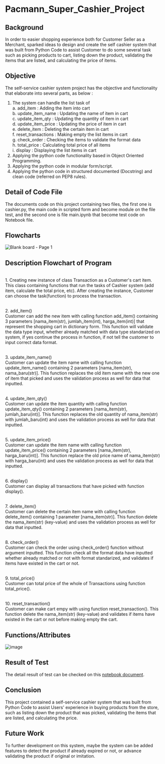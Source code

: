 # Pacmann_Super_Cashier_Project

## Background
In order to easier shopping experience both for Customer Seller as a Merchant, sparked ideas to design and create the self cashier system that was built from Python Code to assist Customer to do some several task such as picking products to cart, listing down the product, validating the items that are listed, and calculating the price of items.

## Objective
The self-service cashier system project has the objective and functionality that elaborate into several parts, as below :
1. The system can handle the list task of 
      <br>a. add_item 		: Adding the item into cart
      <br>b. update_item_name : Updating the name of item in cart
      <br>c. update_item_qty 	: Updating the quantity of item in cart
      <br>d. update_item_price 	: Updating the price of item in cart
      <br>e. delete_item 		: Deleting the certain item in cart
      <br>f. reset_transactions	: Making empty the list items in cart
      <br>g. check_order		: Checking the items to validate the format data
      <br>h. total_price		: Calculating total price of all items
      <br>i. display		: Displaying the list items in cart
2. 	Applying the python code functionality based in Object Oriented Programming.
3.	Applying the python code in modular form/script.
4.	Applying the python code in structured documented (Docstring) and clean code (referred on PEP8 rules).


## Detail of Code File
The documents code on this project containing two files, the first one is cashier.py, the main code in scripted form and become module on the file test, and the second one is file main.ipynb that become test code on Notebook file.

 
 ## Flowcharts
![Blank board - Page 1](https://user-images.githubusercontent.com/46970478/216847667-3b07e411-ac62-4333-8c2e-601f732dd8e7.png)

## Description Flowchart of Program
<br>1. Creating new instance of class Transaction as a Customer's cart item. This class containing functions that run the tasks of Cashier system (add item, calculate the total price, etc). After creating the instance, Customer can choose the task(function) to process the transaction.

<br>2. add_item()
       <br>Customer can add the new item with calling function add_item() containing 3 parameters [nama_item(str), jumlah_item(int), harga_item(int)] that represent the        shopping cart in dictionary form. This function will validate the data type input, whether already matched with data type standarized on system, if yes              continue the process in function, if not tell the customer to input correct data format. 

<br>3. update_item_name()
       <br>Customer can update the item name with calling function update_item_name() containing 2 parameters [nama_item(str), nama_baru(str)]. This function replaces          the old item name with the new one of item that picked and uses the validation process as well for data that inputted.

<br>4. update_item_qty()
       <br>Customer can update the item quantity with calling function update_item_qty() containing 2 parameters [nama_item(str), jumlah_baru(int)]. This function              replaces the old quantity of nama_item(str) with jumlah_baru(int) and uses the validation process as well for data that inputted.

<br>5. update_item_price()
<br>Customer can update the item name with calling function update_item_price() containing 2 parameters [nama_item(str), harga_baru(int)]. This function replace          the old price name of nama_item(str) with harga_baru(int) and uses the validation process as well for data that inputted.

<br>6. display()
       <br>Customer can display all transactions that have picked with function display().

<br>7. delete_item()
<br>Customer can delete the certain item name with calling function delete_item() containing 1 parameter [nama_item(str)]. This function delete the nama_item(str)        (key-value) and uses the validation process as well for data that inputted.

<br>8. check_order()
<br>Customer can check the order using check_order() function without argument inputted. This function check all the format data have inputted whether already            matched or not with format standarized, and validates if items have existed in the cart or not.

<br>9. total_price()
<br>Customer can total price of the whole of Transactions using function total_price().

<br>10. reset_transaction()
<br>Customer can make cart empy with using function reset_transaction(). This function delete the nama_item(str) (key-value) and validates if items have existed          in the cart or not before making empty the cart.


## Functions/Attributes

![image](https://user-images.githubusercontent.com/46970478/216855663-2b33ad61-d3e1-45b9-9c5f-3dd99d62f280.png)

## Result of Test
The detail result of test can be checked on this [notebook document](https://github.com/vanny29bowo/pacmann_super_cashier_project/blob/master/main_.ipynb).

## Conclusion
This project contained a self-service cashier system that was built from Python Code to assist Users' experience in buying products from the store, such as listing down the product that was picked, validating the items that are listed, and calculating the price.

## Future Work
To further development on this system, maybe the system can be added features to detect the product if already expired or not, or advance validating the product if original or imitation. 
